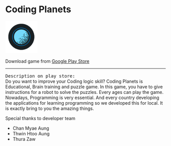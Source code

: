 # Coding Planets

<img src="img/logo.png" width="20%">

Download game from [Google Play Store](https://play.google.com/store/apps/details?id=com.material.design.codingplanet&hl=en_US "Google Play")

<hr>
<tt>Description on play store:</tt>
<br>
Do you want to improve your Coding logic skill?
Coding Planets is Educational, Brain training and puzzle game. In this game, you have to give instructions for a robot to solve the puzzles. Every ages can play the game.
Nowadays, Programming is very essential. And every country developing the applications for learning programming so we developed this for local.
It is exactly bring to you the amazing things.

Special thanks to developer team
- Chan Myae Aung
- Thwin Htoo Aung
- Thura Zaw
